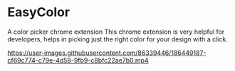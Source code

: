 # EasyColor
A color picker chrome extension
This chrome extension is very helpful for developers, helps in picking just the right color for your design with a click.



https://user-images.githubusercontent.com/86339446/186449187-cf69c774-c79e-4d58-9fb9-c8bfc22ae7b0.mp4



